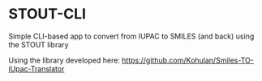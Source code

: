 # STOUT-CLI
Simple CLI-based app to convert from IUPAC to SMILES (and back) using the STOUT library

Using the library developed here: https://github.com/Kohulan/Smiles-TO-iUpac-Translator 
